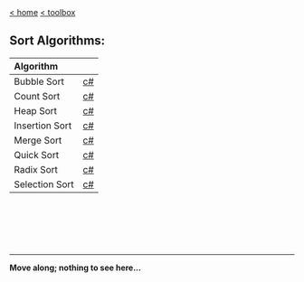 <div style="display: inline-block;">
<a class="link" href="http://oclipa.github.io/">&lt; home</a>
<a class="link" href="http://oclipa.github.io/toolbox.html">&lt; toolbox</a>
</div> 

## Sort Algorithms:

| Algorithm |  |
| :----------| :-------- |
| Bubble Sort | [c#](https://oclipa.github.io/go.html?repo=sort-algorithms&path=SortAlgorithms&#47;SortAlgorithms&#47;BubbleSort.cs) |
| Count Sort | [c#](https://oclipa.github.io/go.html?repo=sort-algorithms&path=SortAlgorithms&#47;SortAlgorithms&#47;CountSort.cs) |
| Heap Sort | [c#](https://oclipa.github.io/go.html?repo=sort-algorithms&path=SortAlgorithms&#47;SortAlgorithms&#47;HeapSort.cs) |
| Insertion Sort | [c#](https://oclipa.github.io/go.html?repo=sort-algorithms&path=SortAlgorithms&#47;SortAlgorithms&#47;InsertionSort.cs) |
| Merge Sort | [c#](https://oclipa.github.io/go.html?repo=sort-algorithms&path=SortAlgorithms&#47;SortAlgorithms&#47;MergeSort.cs) |
| Quick Sort | [c#](https://oclipa.github.io/go.html?repo=sort-algorithms&path=SortAlgorithms&#47;SortAlgorithms&#47;QuickSort.cs) |
| Radix Sort | [c#](https://oclipa.github.io/go.html?repo=sort-algorithms&path=SortAlgorithms&#47;SortAlgorithms&#47;RadixSort.cs) |
| Selection Sort | [c#](https://oclipa.github.io/go.html?repo=sort-algorithms&path=SortAlgorithms&#47;SortAlgorithms&#47;SelectionSort.cs) |

&nbsp;

&nbsp;

&nbsp;

------
**Move along; nothing to see here...**

<script type="text/javascript">

    function loadCSS(filename){ 

       var file = document.createElement("link");
       file.setAttribute("rel", "stylesheet");
       file.setAttribute("type", "text/css");
       file.setAttribute("href", filename);
       document.head.appendChild(file);
    }

    //just call a function to load your CSS
    //this path should be relative your HTML location
    loadCSS("../collapse.css");

    var coll = document.getElementsByClassName("collapsible");
    var i;

    for (i = 0; i < coll.length; i++) {
      coll[i].addEventListener("click", function() {
        this.classList.toggle("active");
        var content = this.nextElementSibling;
        if (content.style.display === "block") {
          content.style.display = "none";
        } else {
          content.style.display = "block";
        }
      });
    }

</script>


